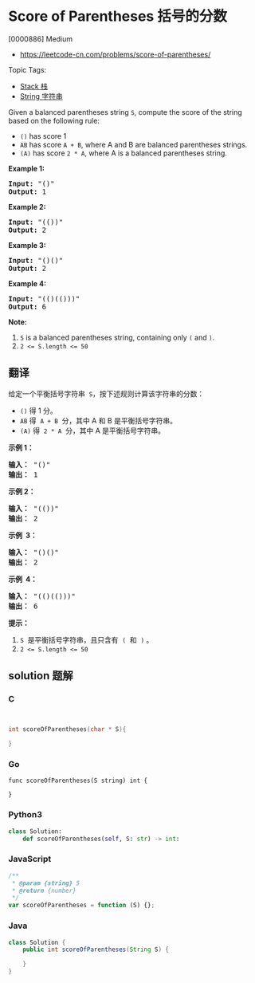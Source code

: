 # Score of Parentheses 括号的分数

[0000886] Medium

- https://leetcode-cn.com/problems/score-of-parentheses/

Topic Tags:

- [Stack 栈](https://leetcode-cn.com/tag/stack/)
- [String 字符串](https://leetcode-cn.com/tag/string/)

Given a balanced parentheses string `S`, compute the score of the string based on the following rule:

- `()` has score 1
- `AB` has score `A + B`, where A and B are balanced parentheses strings.
- `(A)` has score `2 * A`, where A is a balanced parentheses string.

**Example 1:**

<pre><strong>Input: </strong><span id="example-input-1-1">"()"</span>
<strong>Output: </strong><span id="example-output-1">1</span>
</pre>

**Example 2:**

<pre><strong>Input: </strong><span id="example-input-2-1">"(())"</span>
<strong>Output: </strong><span id="example-output-2">2</span>
</pre>

**Example 3:**

<pre><strong>Input: </strong><span id="example-input-3-1">"()()"</span>
<strong>Output: </strong><span id="example-output-3">2</span>
</pre>

**Example 4:**

<pre><strong>Input: </strong><span id="example-input-4-1">"(()(()))"</span>
<strong>Output: </strong><span id="example-output-4">6</span>
</pre>

**Note:**

1.  `S` is a balanced parentheses string, containing only `(` and `)`.
2.  `2 <= S.length <= 50`

## 翻译

给定一个平衡括号字符串  `S`，按下述规则计算该字符串的分数：

- `()` 得 1 分。
- `AB` 得  `A + B`  分，其中 A 和 B 是平衡括号字符串。
- `(A)` 得  `2 * A`  分，其中 A 是平衡括号字符串。

**示例 1：**

<pre><strong>输入： </strong>"()"
<strong>输出： </strong>1
</pre>

**示例 2：**

<pre><strong>输入： </strong>"(())"
<strong>输出： </strong>2
</pre>

**示例  3：**

<pre><strong>输入： </strong>"()()"
<strong>输出： </strong>2
</pre>

**示例  4：**

<pre><strong>输入： </strong>"(()(()))"
<strong>输出： </strong>6
</pre>

**提示：**

1.  `S`  是平衡括号字符串，且只含有  `(`  和  `)` 。
2.  `2 <= S.length <= 50`

## solution 题解

### C

```c


int scoreOfParentheses(char * S){

}
```

### Go

```golang
func scoreOfParentheses(S string) int {

}
```

### Python3

```python
class Solution:
    def scoreOfParentheses(self, S: str) -> int:
```

### JavaScript

```javascript
/**
 * @param {string} S
 * @return {number}
 */
var scoreOfParentheses = function (S) {};
```

### Java

```java
class Solution {
    public int scoreOfParentheses(String S) {

    }
}
```
